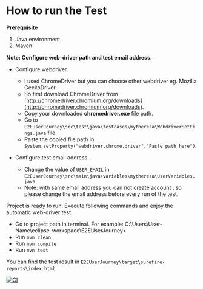 # How to run the Test #

**Prerequisite**
1. Java environment..
2. Maven 


**Note: Configure web-driver path and test email address.**
	

- Configure webdriver.
    - I used ChromeDriver but you can choose other webdriver eg. Mozilla GeckoDriver 
    - So first download ChromeDriver from [http://chromedriver.chromium.org/downloads](http://chromedriver.chromium.org/downloads).
    - Copy your downloaded **chromedriver.exe** file path.
    - Go to `E2EUserJourney\src\test\java\testcases\mytheresa\WebdriverSettings.java` file.
    - Paste the copied file path in `System.setProperty("webdriver.chrome.driver","Paste path here")`.


- Configure test email address.
    - Change the value of `USER_EMAIL` in `E2EUserJourney\src\main\java\variables\mytheresa\UserVariables.java` 
    - Note: with same email address you can not create account , so please change the email address before every run of the test. 

	
Project is ready to run. Execute following commands and enjoy the automatic web-driver test.
- Go to project path in terminal. For example: C:\Users\User-Name\eclipse-workspace\E2EUserJourney>
- Run `mvn clean`
- Run `mvn compile`
- Run `mvn test`

You can find the test result in `E2EUserJourney\target\surefire-reports\index.html`.

[![CI](https://github.com/AgoBalan/AzurePipelineDemo/actions/workflows/maven.yml/badge.svg)](https://github.com/AgoBalan/AzurePipelineDemo/actions/workflows/maven.yml)
